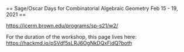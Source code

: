 == Sage/Oscar Days for Combinatorial Algebraic Geometry Feb 15 - 19, 2021 ==

https://icerm.brown.edu/programs/sp-s21/w2/

For the duration of the workshop, this page lives here: https://hackmd.io/pSVdf5sLRJ6OgNkDQxFidQ?both
